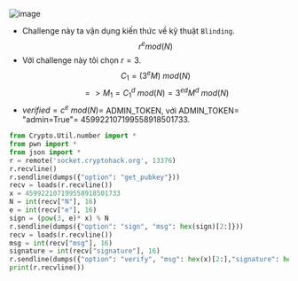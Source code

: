 ![image](https://hackmd.io/_uploads/HJbsdbKY6.png)
- Challenge này ta vận dụng kiến thức về kỹ thuật `Blinding`.
$$r^e mod(N)$$
- Với challenge này tôi chọn $r= 3$.
$$C_1= (3^eM)\ mod(N)$$ $$=>M_1= C_1^d\ mod(N)= 3^{ed}M^d\ mod(N)$$
- $verified= c^e\ mod(N)=$ ADMIN_TOKEN, với ADMIN_TOKEN= "admin=True"= 459922107199558918501733.
```Python
from Crypto.Util.number import *
from pwn import *
from json import *
r = remote('socket.cryptohack.org', 13376)
r.recvline()
r.sendline(dumps({"option": "get_pubkey"}))
recv = loads(r.recvline())
x = 459922107199558918501733
N = int(recv["N"], 16)
e = int(recv["e"], 16)
sign = (pow(3, e)* x) % N
r.sendline(dumps({"option": "sign", "msg": hex(sign)[2:]}))
recv = loads(r.recvline())
msg = int(recv["msg"], 16)
signature = int(recv["signature"], 16)
r.sendline(dumps({"option": "verify", "msg": hex(x)[2:],"signature": hex(signature* pow(3, -1, N) % N)[2:] }))
print(r.recvline())
```
